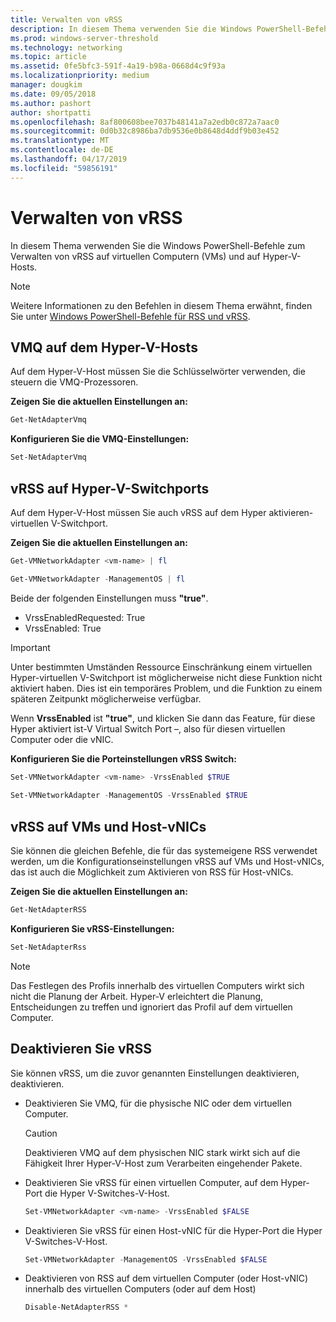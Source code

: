 ```yaml
---
title: Verwalten von vRSS
description: In diesem Thema verwenden Sie die Windows PowerShell-Befehle zum Verwalten von vRSS auf virtuellen Computern (VMs) und auf Hyper-V-Hosts an.
ms.prod: windows-server-threshold
ms.technology: networking
ms.topic: article
ms.assetid: 0fe5bfc3-591f-4a19-b98a-0668d4c9f93a
ms.localizationpriority: medium
manager: dougkim
ms.date: 09/05/2018
ms.author: pashort
author: shortpatti
ms.openlocfilehash: 8af800608bee7037b48141a7a2edb0c872a7aac0
ms.sourcegitcommit: 0d0b32c8986ba7db9536e0b8648d4ddf9b03e452
ms.translationtype: MT
ms.contentlocale: de-DE
ms.lasthandoff: 04/17/2019
ms.locfileid: "59856191"
---
```

# <a name="manage-vrss"></a>Verwalten von vRSS

In diesem Thema verwenden Sie die Windows PowerShell-Befehle zum Verwalten von vRSS auf virtuellen Computern \(VMs\) und auf Hyper\-V-Hosts.

>[!NOTE]
>Weitere Informationen zu den Befehlen in diesem Thema erwähnt, finden Sie unter [Windows PowerShell-Befehle für RSS und vRSS](vrss-wps.md).

## <a name="vmq-on-hyper-v-hosts"></a>VMQ auf dem Hyper-V-Hosts

Auf dem Hyper-V-Host müssen Sie die Schlüsselwörter verwenden, die steuern die VMQ-Prozessoren.

**Zeigen Sie die aktuellen Einstellungen an:** 

```PowerShell
Get-NetAdapterVmq
```

**Konfigurieren Sie die VMQ-Einstellungen:** 

```PowerShell
Set-NetAdapterVmq
```


## <a name="vrss-on-hyper-v-switch-ports"></a>vRSS auf Hyper-V-Switchports

Auf dem Hyper-V-Host müssen Sie auch vRSS auf dem Hyper aktivieren\-virtuellen V-Switchport.

**Zeigen Sie die aktuellen Einstellungen an:**

```PowerShell
Get-VMNetworkAdapter <vm-name> | fl

Get-VMNetworkAdapter -ManagementOS | fl
```
    
Beide der folgenden Einstellungen muss **"true"**. 

- VrssEnabledRequested: True
- VrssEnabled: True
    
>[!IMPORTANT]
>Unter bestimmten Umständen Ressource Einschränkung einem virtuellen Hyper\-virtuellen V-Switchport ist möglicherweise nicht diese Funktion nicht aktiviert haben. Dies ist ein temporäres Problem, und die Funktion zu einem späteren Zeitpunkt möglicherweise verfügbar.
>
>Wenn **VrssEnabled** ist **"true"**, und klicken Sie dann das Feature, für diese Hyper aktiviert ist\-V Virtual Switch Port –, also für diesen virtuellen Computer oder die vNIC.

**Konfigurieren Sie die Porteinstellungen vRSS Switch:**

```PowerShell
Set-VMNetworkAdapter <vm-name> -VrssEnabled $TRUE
    
Set-VMNetworkAdapter -ManagementOS -VrssEnabled $TRUE
```

## <a name="vrss-in-vms-and-host-vnics"></a>vRSS auf VMs und Host-vNICs

Sie können die gleichen Befehle, die für das systemeigene RSS verwendet werden, um die Konfigurationseinstellungen vRSS auf VMs und Host-vNICs, das ist auch die Möglichkeit zum Aktivieren von RSS für Host-vNICs.  

**Zeigen Sie die aktuellen Einstellungen an:**

```PowerShell
Get-NetAdapterRSS
```

**Konfigurieren Sie vRSS-Einstellungen:**

```PowerShell
Set-NetAdapterRss
```

>[!NOTE]
> Das Festlegen des Profils innerhalb des virtuellen Computers wirkt sich nicht die Planung der Arbeit. Hyper\-V erleichtert die Planung, Entscheidungen zu treffen und ignoriert das Profil auf dem virtuellen Computer.

## <a name="disable-vrss"></a>Deaktivieren Sie vRSS

Sie können vRSS, um die zuvor genannten Einstellungen deaktivieren, deaktivieren.

- Deaktivieren Sie VMQ, für die physische NIC oder dem virtuellen Computer.

  >[!CAUTION]
  >Deaktivieren VMQ auf dem physischen NIC stark wirkt sich auf die Fähigkeit Ihrer Hyper\-V-Host zum Verarbeiten eingehender Pakete.

- Deaktivieren Sie vRSS für einen virtuellen Computer, auf dem Hyper\-Port die Hyper V-Switches\-V-Host.

   ```PowerShell
   Set-VMNetworkAdapter <vm-name> -VrssEnabled $FALSE
   ```

- Deaktivieren Sie vRSS für einen Host-vNIC für die Hyper\-Port die Hyper V-Switches\-V-Host.

   ```PowerShell
   Set-VMNetworkAdapter -ManagementOS -VrssEnabled $FALSE
   ```

- Deaktivieren von RSS auf dem virtuellen Computer \(oder Host-vNIC\) innerhalb des virtuellen Computers \(oder auf dem Host\)

   ```PowerShell
   Disable-NetAdapterRSS *
   ```
